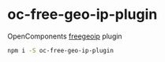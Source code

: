 # oc-free-geo-ip-plugin

OpenComponents [freegeoip](https://freegeoip.net/) plugin

```bash
npm i -S oc-free-geo-ip-plugin
```
